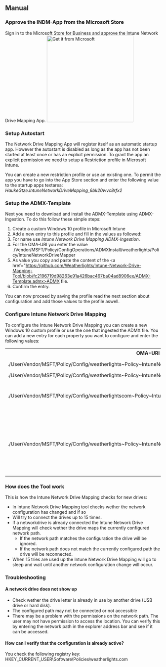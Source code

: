 ## Manual

### Approve the INDM-App from the Microsoft Store
Sign in to the Microsoft Store for Business and approve the Intune Network Drive Mapping App.
<a href="https://businessstore.microsoft.com/store/details/networkdrivemapping/9NWVZR414XS6"><img src="https://developer.microsoft.com/store/badges/images/English_get-it-from-MS.png" alt="Get it from Microsoft" width="280"/></a>

### Setup Autostart
The Network Drive Mapping App will register itself as an automatic startup app. However the autostart is disabled as long as the app has not been started at least once or has an explicit permission. To grant the app an explicit permission we need to setup a Restriction profile in Microsoft Intune.

You can create a new restriction profile or use an existing one. To permit the app you have to go into the App Store section and enter the following value to the startup apps textarea: <em>HaukeGtze.IntuneNetworkDriveMapping_6bk20wvc8rfx2</em>

### Setup the ADMX-Template
Next you need to download and install the ADMX-Template using ADMX-Ingestion. To do this follow these simple steps:
1. Create a custom Windows 10 profile in Microsoft Intune
2. Add a new entry to this profile and fill in the values as followed:
3. For name use <em>Intune Network Drive Mapping ADMX-Ingestion</em>.
4. For the OMA-URI you enter the value ./Vendor/MSFT/Policy/ConfigOperations/ADMXInstall/weatherlights/Policy/IntuneNetworkDriveMapper
5. As value you copy and paste the content of the <a href="https://github.com/Weatherlights/Intune-Network-Drive-Mapping-Tool/blob/fc2196719d98263e91a426bac497ba04ad8906ee/ADMX-Template.admx>ADMX file</a>.
6. Confirm the entry.

You can now proceed by saving the profile read the next section about configuration and add those values to the profile aswell.

### Configure Intune Network Drive Mapping
To configure the Intune Network Drive Mapping you can create a new Windows 10 custom profile or use the one that ingested the ADMX file. You can add a new entry for each property you want to configure and enter the following values:
<table><tr><th>OMA-URI</th><th>Description</th><th>Default</th><th>Sample</th></tr>
  <tr><td>./User/Vendor/MSFT/Policy/Config/weatherlights~Policy~IntuneNetworkShareMapper~Configuration/Enabled</td><td>Activates the Intune Network Drive Mapping.</td><td>Disabled</td><td>&lt;enabled/&gt; or &lt;disabled/&gt;</td></tr>
   <tr><td>./User/Vendor/MSFT/Policy/Config/weatherlights~Policy~IntuneNetworkShareMapper~Configuration/RefreshInterval</td><td>Sets the refresh interval.</td><td>9000</td><td>&lt;enabled/&gt; or &lt;data id="RefreshInterval" value="9000"/&gt;</td></tr>
   <tr><td>./User/Vendor/MSFT/Policy/Config/weatherlightscom~Policy~IntuneNetworkShareMapper~Configuration/MapPersistent</td><td>Specifies if the network drive should be mapped persistence. Setting this value can increase reliability but is otherwise not needed.</td><td>Disabled</td><td>&lt;enabled/&gt; or &lt;disabled/&gt;</td></tr>
   <tr><td>./User/Vendor/MSFT/Policy/Config/weatherlights~Policy~IntuneNetworkShareMapper~Policy/NetworkDriveMappings</td><td>With this entry you define what network shares you would like to map. You need to specify this as followed: &lt;NUMMER DES EINTRAG&gt;&amp;#xF000;&lt;LAUFWERKBUCHSTABE&gt;;&lt;NETZWERKPFAD&gt;&amp;#xF000; With &amp;#xF000; a new line can be added.</td><td></td><td>&lt;enabled/&gt;&lt;data id="NetworkDriveMappingsList" value="1&amp;#xF000;P; \\server1.domain.local\share2&amp;#xF000;2&amp;#xF000;F;\\server1.domain.local\share1"/&gt;</td></tr></table>

### How does the Tool work
This is how the Intune Network Drive Mapping checks for new drives:
* In Intune Network Drive Mapping tool checks wether the network configuration has changed and if so
* Will try to connect the drives up to 15 times.
* If a networkdrive is already connected the Intune Network Drive Mapping will check wether the drive maps the currently configured network path.
   * If the network path matches the configuration the drive will be ignored.
   * If the network path does not match the currently configured path the drive will be reconnected.
* When 15 tries are used up the Intune Network Drive Mapping will go to sleep and wait until another network configuration change will occur.

### Troubleshooting
#### A network drive does not show up
* Check wether the drive letter is already in use by another drive (USB drive or hard disk).
* The configured path may not be connected or not accessible
* There may be a problem with the permissions on the network path. The user may not have permission to access the location. You can verify this by entering the network path in the explorer address bar and see if it can be accessed.

#### How can I verify that the configuration is already active?
You check the following registry key: HKEY_CURRENT_USER\Software\Policies\weatherlights.com
